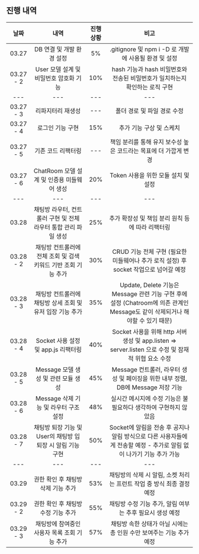 ## 진행 내역

|날짜|내역|진행 상황|비고|
|:---:|:---:|:---:|:---:|
|03.27|DB 연결 및 개발 환경 설정|5%|.gitignore 및 npm i -D 로 개발에 사용될 환경 및 설정|
|03.27 - 2|User 모델 설계 및 비밀번호 암호화 기능|10%|hash 기능과 hash 비밀번호와 전송된 비밀번호가 일치하는지 확인하는 로직 구현|
|---|---|---|---|
|03.27 - 3|리파지터리 재생성|---|폴더 경로 및 파일 경로 수정|
|03.27 - 4|로그인 기능 구현|15%|추가 기능 구상 및 스케치| 
|03.27 - 5|기존 코드 리팩터링|---|책임 분리를 통해 유지 보수성 높은 코드라는 목표에 더 가깝게 변경|
|03.27 - 6|ChatRoom 모델 설계 및 인증용 미들웨어 생성|20%|Token 사용을 위한 모듈 설치 및 설정|
|---|---|---|---|
|03.28|채팅방 라우터, 컨트롤러 구현 및 전체 라우터 통합 관리 파일 생성|25%|추가 확장성 및 책임 분리 원칙 등에 따라 리팩터링|
|03.28 - 2|채팅방 컨트롤러에 전체 조회 및 검색 키워드 기반 조회 기능 추가|30%|CRUD 기능 전체 구현 (필요한 미들웨어나 추가 로직 설정) 후 socket 작업으로 넘어갈 예정|
|03.28 - 3|채팅방 컨트롤러에 채팅방 상세 조회 및 유저 입장 기능 추가|35%|Update, Delete 기능은 Message 관련 기능 구현 후에 설정 (Chatroom에 의존 관계인 Message도 같이 삭제되거나 해야할 수 있기 때문)|
|03.28 - 4|Socket 사용 설정 및 app.js 리팩터링|40%|Socket 사용을 위해 http 서버 생성 및 app.listen => server.listen 으로 수정 및 잠재적 위협 요소 수정|
|03.28 - 5|Message 모델 생성 및 관련 모듈 생성|45%|Message 컨트롤러, 라우터 생성 및 페이징을 위한 내부 정렬, DB에 Message 저장 기능|
|03.28 - 6|Message 삭제 기능 및 라우터 구조 설정|48%|실시간 메시지에 수정 기능은 불필요하다 생각하여 구현하지 않았음| 
|03.28 - 7|채팅방 퇴장 기능 및 User의 채팅방 입퇴장 시 알림 기능 구현|50%|Socket에 알림을 전송 후 공지나 알림 방식으로 다른 사용자들에게 전송할 예정 - 추가로 알림 없이 나가기 기능 추가 가능|
|---|---|---|---|
|03.29|권한 확인 후 채팅방 삭제 기능 추가|53%|채팅방의 삭제 시 알림, 소켓 처리는 프런트 작업 중 방식 최종 결정 예정|
|03.29 - 2|권한 확인 후 채팅방 수정 기능 추가|55%|채팅방 수정 기능 추가, 알림 여부는 추후 필요시 생성 예정|
|03.29 - 3|채팅방에 참여중인 사용자 목록 조회 기능 추가|57%|채팅방 속한 상태가 아닐 시에는 총 인원 수만 보여주는 기능 추가 예정|
